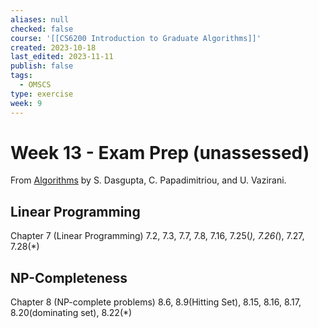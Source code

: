 ```yaml
---
aliases: null
checked: false
course: '[[CS6200 Introduction to Graduate Algorithms]]'
created: 2023-10-18
last_edited: 2023-11-11
publish: false
tags:
  - OMSCS
type: exercise
week: 9
---
```

# Week 13 - Exam Prep (unassessed)

From [Algorithms](http://algorithmics.lsi.upc.edu/docs/Dasgupta-Papadimitriou-Vazirani.pdf) by S. Dasgupta, C. Papadimitriou, and U. Vazirani.

## Linear Programming

Chapter 7 (Linear Programming) 7.2, 7.3, 7.7, 7.8, 7.16, 7.25(*), 7.26(*), 7.27, 7.28(*)

## NP-Completeness

Chapter 8 (NP-complete problems) 8.6, 8.9(Hitting Set), 8.15, 8.16, 8.17, 8.20(dominating set), 8.22(*)